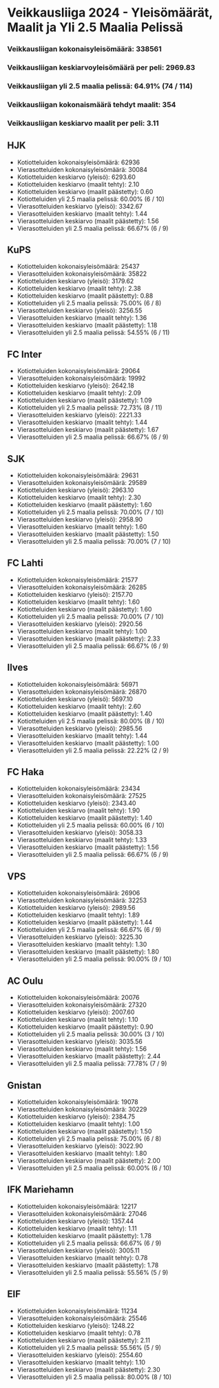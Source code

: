 # Veikkausliiga 2024 - Yleisömäärät, Maalit ja Yli 2.5 Maalia Pelissä

### Veikkausliigan kokonaisyleisömäärä: 338561
### Veikkausliigan keskiarvoyleisömäärä per peli: 2969.83
### Veikkausliigan yli 2.5 maalia pelissä: 64.91% (74 / 114)
### Veikkausliigan kokonaismäärä tehdyt maalit: 354
### Veikkausliigan keskiarvo maalit per peli: 3.11

## HJK
- Kotiotteluiden kokonaisyleisömäärä: 62936
- Vierasotteluiden kokonaisyleisömäärä: 30084
- Kotiotteluiden keskiarvo (yleisö): 6293.60
- Kotiotteluiden keskiarvo (maalit tehty): 2.10
- Kotiotteluiden keskiarvo (maalit päästetty): 0.60
- Kotiotteluiden yli 2.5 maalia pelissä: 60.00% (6 / 10)
- Vierasotteluiden keskiarvo (yleisö): 3342.67
- Vierasotteluiden keskiarvo (maalit tehty): 1.44
- Vierasotteluiden keskiarvo (maalit päästetty): 1.56
- Vierasotteluiden yli 2.5 maalia pelissä: 66.67% (6 / 9)

## KuPS
- Kotiotteluiden kokonaisyleisömäärä: 25437
- Vierasotteluiden kokonaisyleisömäärä: 35822
- Kotiotteluiden keskiarvo (yleisö): 3179.62
- Kotiotteluiden keskiarvo (maalit tehty): 2.38
- Kotiotteluiden keskiarvo (maalit päästetty): 0.88
- Kotiotteluiden yli 2.5 maalia pelissä: 75.00% (6 / 8)
- Vierasotteluiden keskiarvo (yleisö): 3256.55
- Vierasotteluiden keskiarvo (maalit tehty): 1.36
- Vierasotteluiden keskiarvo (maalit päästetty): 1.18
- Vierasotteluiden yli 2.5 maalia pelissä: 54.55% (6 / 11)

## FC Inter
- Kotiotteluiden kokonaisyleisömäärä: 29064
- Vierasotteluiden kokonaisyleisömäärä: 19992
- Kotiotteluiden keskiarvo (yleisö): 2642.18
- Kotiotteluiden keskiarvo (maalit tehty): 2.09
- Kotiotteluiden keskiarvo (maalit päästetty): 1.09
- Kotiotteluiden yli 2.5 maalia pelissä: 72.73% (8 / 11)
- Vierasotteluiden keskiarvo (yleisö): 2221.33
- Vierasotteluiden keskiarvo (maalit tehty): 1.44
- Vierasotteluiden keskiarvo (maalit päästetty): 1.67
- Vierasotteluiden yli 2.5 maalia pelissä: 66.67% (6 / 9)

## SJK
- Kotiotteluiden kokonaisyleisömäärä: 29631
- Vierasotteluiden kokonaisyleisömäärä: 29589
- Kotiotteluiden keskiarvo (yleisö): 2963.10
- Kotiotteluiden keskiarvo (maalit tehty): 2.30
- Kotiotteluiden keskiarvo (maalit päästetty): 1.60
- Kotiotteluiden yli 2.5 maalia pelissä: 70.00% (7 / 10)
- Vierasotteluiden keskiarvo (yleisö): 2958.90
- Vierasotteluiden keskiarvo (maalit tehty): 1.60
- Vierasotteluiden keskiarvo (maalit päästetty): 1.50
- Vierasotteluiden yli 2.5 maalia pelissä: 70.00% (7 / 10)

## FC Lahti
- Kotiotteluiden kokonaisyleisömäärä: 21577
- Vierasotteluiden kokonaisyleisömäärä: 26285
- Kotiotteluiden keskiarvo (yleisö): 2157.70
- Kotiotteluiden keskiarvo (maalit tehty): 1.60
- Kotiotteluiden keskiarvo (maalit päästetty): 1.60
- Kotiotteluiden yli 2.5 maalia pelissä: 70.00% (7 / 10)
- Vierasotteluiden keskiarvo (yleisö): 2920.56
- Vierasotteluiden keskiarvo (maalit tehty): 1.00
- Vierasotteluiden keskiarvo (maalit päästetty): 2.33
- Vierasotteluiden yli 2.5 maalia pelissä: 66.67% (6 / 9)

## Ilves
- Kotiotteluiden kokonaisyleisömäärä: 56971
- Vierasotteluiden kokonaisyleisömäärä: 26870
- Kotiotteluiden keskiarvo (yleisö): 5697.10
- Kotiotteluiden keskiarvo (maalit tehty): 2.60
- Kotiotteluiden keskiarvo (maalit päästetty): 1.40
- Kotiotteluiden yli 2.5 maalia pelissä: 80.00% (8 / 10)
- Vierasotteluiden keskiarvo (yleisö): 2985.56
- Vierasotteluiden keskiarvo (maalit tehty): 1.44
- Vierasotteluiden keskiarvo (maalit päästetty): 1.00
- Vierasotteluiden yli 2.5 maalia pelissä: 22.22% (2 / 9)

## FC Haka
- Kotiotteluiden kokonaisyleisömäärä: 23434
- Vierasotteluiden kokonaisyleisömäärä: 27525
- Kotiotteluiden keskiarvo (yleisö): 2343.40
- Kotiotteluiden keskiarvo (maalit tehty): 1.90
- Kotiotteluiden keskiarvo (maalit päästetty): 1.40
- Kotiotteluiden yli 2.5 maalia pelissä: 60.00% (6 / 10)
- Vierasotteluiden keskiarvo (yleisö): 3058.33
- Vierasotteluiden keskiarvo (maalit tehty): 1.33
- Vierasotteluiden keskiarvo (maalit päästetty): 1.56
- Vierasotteluiden yli 2.5 maalia pelissä: 66.67% (6 / 9)

## VPS
- Kotiotteluiden kokonaisyleisömäärä: 26906
- Vierasotteluiden kokonaisyleisömäärä: 32253
- Kotiotteluiden keskiarvo (yleisö): 2989.56
- Kotiotteluiden keskiarvo (maalit tehty): 1.89
- Kotiotteluiden keskiarvo (maalit päästetty): 1.44
- Kotiotteluiden yli 2.5 maalia pelissä: 66.67% (6 / 9)
- Vierasotteluiden keskiarvo (yleisö): 3225.30
- Vierasotteluiden keskiarvo (maalit tehty): 1.30
- Vierasotteluiden keskiarvo (maalit päästetty): 1.80
- Vierasotteluiden yli 2.5 maalia pelissä: 90.00% (9 / 10)

## AC Oulu
- Kotiotteluiden kokonaisyleisömäärä: 20076
- Vierasotteluiden kokonaisyleisömäärä: 27320
- Kotiotteluiden keskiarvo (yleisö): 2007.60
- Kotiotteluiden keskiarvo (maalit tehty): 1.10
- Kotiotteluiden keskiarvo (maalit päästetty): 0.90
- Kotiotteluiden yli 2.5 maalia pelissä: 30.00% (3 / 10)
- Vierasotteluiden keskiarvo (yleisö): 3035.56
- Vierasotteluiden keskiarvo (maalit tehty): 1.56
- Vierasotteluiden keskiarvo (maalit päästetty): 2.44
- Vierasotteluiden yli 2.5 maalia pelissä: 77.78% (7 / 9)

## Gnistan
- Kotiotteluiden kokonaisyleisömäärä: 19078
- Vierasotteluiden kokonaisyleisömäärä: 30229
- Kotiotteluiden keskiarvo (yleisö): 2384.75
- Kotiotteluiden keskiarvo (maalit tehty): 1.00
- Kotiotteluiden keskiarvo (maalit päästetty): 1.50
- Kotiotteluiden yli 2.5 maalia pelissä: 75.00% (6 / 8)
- Vierasotteluiden keskiarvo (yleisö): 3022.90
- Vierasotteluiden keskiarvo (maalit tehty): 1.80
- Vierasotteluiden keskiarvo (maalit päästetty): 2.00
- Vierasotteluiden yli 2.5 maalia pelissä: 60.00% (6 / 10)

## IFK Mariehamn
- Kotiotteluiden kokonaisyleisömäärä: 12217
- Vierasotteluiden kokonaisyleisömäärä: 27046
- Kotiotteluiden keskiarvo (yleisö): 1357.44
- Kotiotteluiden keskiarvo (maalit tehty): 1.11
- Kotiotteluiden keskiarvo (maalit päästetty): 1.78
- Kotiotteluiden yli 2.5 maalia pelissä: 66.67% (6 / 9)
- Vierasotteluiden keskiarvo (yleisö): 3005.11
- Vierasotteluiden keskiarvo (maalit tehty): 0.78
- Vierasotteluiden keskiarvo (maalit päästetty): 1.78
- Vierasotteluiden yli 2.5 maalia pelissä: 55.56% (5 / 9)

## EIF
- Kotiotteluiden kokonaisyleisömäärä: 11234
- Vierasotteluiden kokonaisyleisömäärä: 25546
- Kotiotteluiden keskiarvo (yleisö): 1248.22
- Kotiotteluiden keskiarvo (maalit tehty): 0.78
- Kotiotteluiden keskiarvo (maalit päästetty): 2.11
- Kotiotteluiden yli 2.5 maalia pelissä: 55.56% (5 / 9)
- Vierasotteluiden keskiarvo (yleisö): 2554.60
- Vierasotteluiden keskiarvo (maalit tehty): 1.10
- Vierasotteluiden keskiarvo (maalit päästetty): 2.30
- Vierasotteluiden yli 2.5 maalia pelissä: 80.00% (8 / 10)

